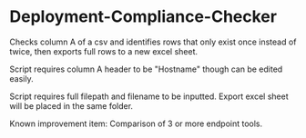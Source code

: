 # Deployment-Compliance-Checker
Checks column A of a csv and identifies rows that only exist once instead of twice, then exports full rows to a new excel sheet. 

Script requires column A header to be "Hostname" though can be edited easily. 

Script requires full filepath and filename to be inputted. Export excel sheet will be placed in the same folder. 

Known improvement item: Comparison of 3 or more endpoint tools. 
